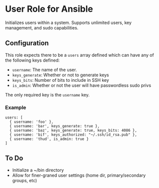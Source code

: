 User Role for Ansible
=====================

Initializes users within a system. Supports unlimited users, key management,
and sudo capabilities.

Configuration
-------------
This role expects there to be a `users` array defined which can have any of the
following keys defined:

* `username`: The name of the user.
* `keys_generate`: Whether or not to generate keys
* `keys_bits`: Number of bits to include in SSH key
* `is_admin`: Whether or not the user will have passwordless sudo privs

The only required key is the `username` key. 

### Example

    users: [
      { username: 'foo' },
      { username: 'bar', keys_generate: true },
      { username: 'baz', keys_generate: true, keys_bits: 4086 },
      { username: 'bif', keys_authorized: "~/.ssh/id_rsa.pub" },
      { username: 'thud', is_admin: true }
    ]

To Do
-----
* Initialize a ~/bin directory
* Allow for finer-graned user settings (home dir, primary/secondary groups,
  etc)
